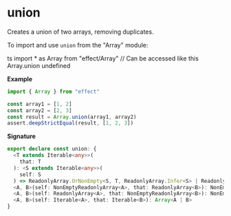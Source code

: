 # union

Creates a union of two arrays, removing duplicates.

To import and use `union` from the "Array" module:

ts
import \* as Array from "effect/Array"
// Can be accessed like this
Array.union
undefined

**Example**

```ts
import { Array } from "effect"

const array1 = [1, 2]
const array2 = [2, 3]
const result = Array.union(array1, array2)
assert.deepStrictEqual(result, [1, 2, 3])
```

**Signature**

```ts
export declare const union: {
  <T extends Iterable<any>>(
    that: T
  ): <S extends Iterable<any>>(
    self: S
  ) => ReadonlyArray.OrNonEmpty<S, T, ReadonlyArray.Infer<S> | ReadonlyArray.Infer<T>>
  <A, B>(self: NonEmptyReadonlyArray<A>, that: ReadonlyArray<B>): NonEmptyArray<A | B>
  <A, B>(self: ReadonlyArray<A>, that: NonEmptyReadonlyArray<B>): NonEmptyArray<A | B>
  <A, B>(self: Iterable<A>, that: Iterable<B>): Array<A | B>
}
```
